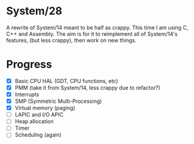 # System/28
A rewrite of System/14 meant to be half as crappy. This time I am using C, C++ and Assembly. The aim is for it to reimplement all of System/14's features, (but less crappy), then work on new things.

# Progress
- [x] Basic CPU HAL (GDT, CPU functions, etc)
- [x] PMM (take it from System/14, less crappy due to refactor?)
- [x] Interrupts
- [x] SMP (Symmetric Multi-Processing)
- [x] Virtual memory (paging)
- [ ] LAPIC and I/O APIC
- [ ] Heap allocation
- [ ] Timer
- [ ] Scheduling (again)
